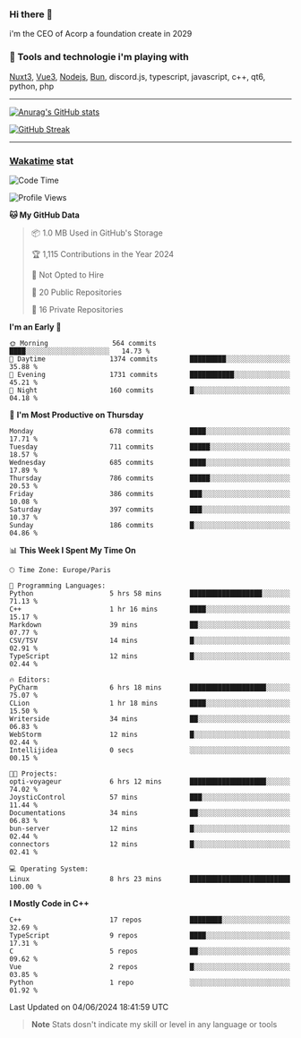 ### Hi there 👋

i'm the CEO of Acorp a foundation create in 2029  

### 🧰 Tools and technologie i'm playing with

[Nuxt3](https://nuxt.com), [Vue3](https://vuejs.org/), [Nodejs](https://nodejs.org), [Bun](https://bun.sh/), discord.js, typescript, javascript, c++, qt6, python, php

---

[![Anurag's GitHub stats](https://github-readme-stats.vercel.app/api?username=ackimixs&show_icons=true&theme=github_dark&count_private=true)](https://www.ackimixs.xyz)

[![GitHub Streak](https://github-readme-streak-stats.herokuapp.com?user=Ackimixs&theme=github-dark-blue&date_format=j%20M%5B%20Y%5D&mode=weekly)](https://git.io/streak-stats)

---
 
 ### [Wakatime](https://wakatime.com/) stat

<!--START_SECTION:waka-->
![Code Time](http://img.shields.io/badge/Code%20Time-1%2C137%20hrs%2034%20mins-blue)

![Profile Views](http://img.shields.io/badge/Profile%20Views-0-blue)

**🐱 My GitHub Data** 

> 📦 1.0 MB Used in GitHub's Storage 
 > 
> 🏆 1,115 Contributions in the Year 2024
 > 
> 🚫 Not Opted to Hire
 > 
> 📜 20 Public Repositories 
 > 
> 🔑 16 Private Repositories 
 > 
**I'm an Early 🐤** 

```text
🌞 Morning                564 commits         ████░░░░░░░░░░░░░░░░░░░░░   14.73 % 
🌆 Daytime                1374 commits        █████████░░░░░░░░░░░░░░░░   35.88 % 
🌃 Evening                1731 commits        ███████████░░░░░░░░░░░░░░   45.21 % 
🌙 Night                  160 commits         █░░░░░░░░░░░░░░░░░░░░░░░░   04.18 % 
```
📅 **I'm Most Productive on Thursday** 

```text
Monday                   678 commits         ████░░░░░░░░░░░░░░░░░░░░░   17.71 % 
Tuesday                  711 commits         █████░░░░░░░░░░░░░░░░░░░░   18.57 % 
Wednesday                685 commits         ████░░░░░░░░░░░░░░░░░░░░░   17.89 % 
Thursday                 786 commits         █████░░░░░░░░░░░░░░░░░░░░   20.53 % 
Friday                   386 commits         ███░░░░░░░░░░░░░░░░░░░░░░   10.08 % 
Saturday                 397 commits         ███░░░░░░░░░░░░░░░░░░░░░░   10.37 % 
Sunday                   186 commits         █░░░░░░░░░░░░░░░░░░░░░░░░   04.86 % 
```


📊 **This Week I Spent My Time On** 

```text
🕑︎ Time Zone: Europe/Paris

💬 Programming Languages: 
Python                   5 hrs 58 mins       ██████████████████░░░░░░░   71.13 % 
C++                      1 hr 16 mins        ████░░░░░░░░░░░░░░░░░░░░░   15.17 % 
Markdown                 39 mins             ██░░░░░░░░░░░░░░░░░░░░░░░   07.77 % 
CSV/TSV                  14 mins             █░░░░░░░░░░░░░░░░░░░░░░░░   02.91 % 
TypeScript               12 mins             █░░░░░░░░░░░░░░░░░░░░░░░░   02.44 % 

🔥 Editors: 
PyCharm                  6 hrs 18 mins       ███████████████████░░░░░░   75.07 % 
CLion                    1 hr 18 mins        ████░░░░░░░░░░░░░░░░░░░░░   15.50 % 
Writerside               34 mins             ██░░░░░░░░░░░░░░░░░░░░░░░   06.83 % 
WebStorm                 12 mins             █░░░░░░░░░░░░░░░░░░░░░░░░   02.44 % 
Intellijidea             0 secs              ░░░░░░░░░░░░░░░░░░░░░░░░░   00.15 % 

🐱‍💻 Projects: 
opti-voyageur            6 hrs 12 mins       ███████████████████░░░░░░   74.02 % 
JoysticControl           57 mins             ███░░░░░░░░░░░░░░░░░░░░░░   11.44 % 
Documentations           34 mins             ██░░░░░░░░░░░░░░░░░░░░░░░   06.83 % 
bun-server               12 mins             █░░░░░░░░░░░░░░░░░░░░░░░░   02.44 % 
connectors               12 mins             █░░░░░░░░░░░░░░░░░░░░░░░░   02.41 % 

💻 Operating System: 
Linux                    8 hrs 23 mins       █████████████████████████   100.00 % 
```

**I Mostly Code in C++** 

```text
C++                      17 repos            ████████░░░░░░░░░░░░░░░░░   32.69 % 
TypeScript               9 repos             ████░░░░░░░░░░░░░░░░░░░░░   17.31 % 
C                        5 repos             ██░░░░░░░░░░░░░░░░░░░░░░░   09.62 % 
Vue                      2 repos             █░░░░░░░░░░░░░░░░░░░░░░░░   03.85 % 
Python                   1 repo              ░░░░░░░░░░░░░░░░░░░░░░░░░   01.92 % 
```




 Last Updated on 04/06/2024 18:41:59 UTC
<!--END_SECTION:waka-->

> **Note**
> Stats dosn't indicate my skill or level in any language or tools
